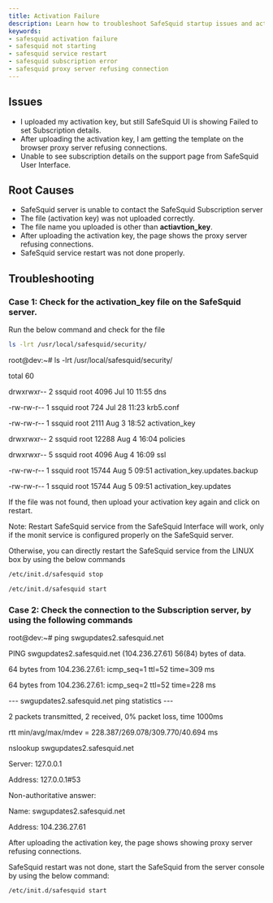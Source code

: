 ```yaml
---
title: Activation Failure
description: Learn how to troubleshoot SafeSquid startup issues and activation failures, including file verification, service restart, and server connectivity checks.
keywords:
- safesquid activation failure
- safesquid not starting
- safesquid service restart
- safesquid subscription error
- safesquid proxy server refusing connection
---
```


## Issues
-   I uploaded my activation key, but still SafeSquid UI is showing Failed to set Subscription details.
-   After uploading the activation key, I am getting the template on the browser proxy server refusing connections.
-   Unable to see subscription details on the support page from SafeSquid User Interface.

## Root Causes
-   SafeSquid server is unable to contact the SafeSquid Subscription server
-   The file (activation key) was not uploaded correctly.
-   The file name you uploaded is other than **actiavtion_key**.
-   After uploading the activation key, the page shows the proxy server refusing connections.
-   SafeSquid service restart was not done properly.

## Troubleshooting
### Case 1: Check for the activation_key file on the SafeSquid server.

Run the below command and check for the file

```bash
ls -lrt /usr/local/safesquid/security/
```
root@dev:~# ls -lrt /usr/local/safesquid/security/

total 60

drwxrwxr-- 2 ssquid root 4096 Jul 10 11:55 dns

-rw-rw-r-- 1 ssquid root 724 Jul 28 11:23 krb5.conf

-rw-rw-r-- 1 ssquid root 2111 Aug 3 18:52 activation_key

drwxrwxr-- 2 ssquid root 12288 Aug 4 16:04 policies

drwxrwxr-- 5 ssquid root 4096 Aug 4 16:09 ssl

-rw-rw-r-- 1 ssquid root 15744 Aug 5 09:51 activation_key.updates.backup

-rw-rw-r-- 1 ssquid root 15744 Aug 5 09:51 activation_key.updates

If the file was not found, then upload your activation key again and click on restart.

Note: Restart SafeSquid service from the SafeSquid Interface will work, only if the monit service is configured properly on the SafeSquid server.

Otherwise, you can directly restart the SafeSquid service from the LINUX box by using the below commands

```bash
/etc/init.d/safesquid stop
```
```bash
/etc/init.d/safesquid start
```
### Case 2: Check the connection to the Subscription server, by using the following commands
root@dev:~# ping swgupdates2.safesquid.net

PING swgupdates2.safesquid.net (104.236.27.61) 56(84) bytes of data.

64 bytes from 104.236.27.61: icmp_seq=1 ttl=52 time=309 ms

64 bytes from 104.236.27.61: icmp_seq=2 ttl=52 time=228 ms

--- swgupdates2.safesquid.net ping statistics ---

2 packets transmitted, 2 received, 0% packet loss, time 1000ms

rtt min/avg/max/mdev = 228.387/269.078/309.770/40.694 ms

nslookup swgupdates2.safesquid.net

Server: 127.0.0.1

Address: 127.0.0.1#53

Non-authoritative answer:

Name: swgupdates2.safesquid.net

Address: 104.236.27.61

After uploading the activation key, the page shows showing proxy server refusing connections.

SafeSquid restart was not done, start the SafeSquid from the server console by using the below command:

```bash
/etc/init.d/safesquid start
```
